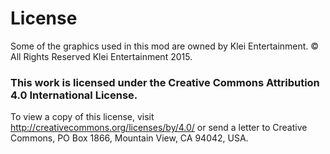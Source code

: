 License
=======

Some of the graphics used in this mod are owned by Klei Entertainment. © All Rights Reserved Klei Entertainment 2015.

### This work is licensed under the Creative Commons Attribution 4.0 International License. ###

To view a copy of this license, visit http://creativecommons.org/licenses/by/4.0/ or send a letter to Creative Commons, PO Box 1866, Mountain View, CA 94042, USA.
